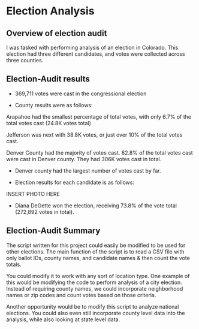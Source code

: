 # Election Analysis

## Overview of election audit

I was tasked with performing analysis of an election in Colorado. This election had three different candidates, and votes were collected across three counties. 

## Election-Audit results

* 369,711 votes were cast in the congressional election

* County results were as follows:

Arapahoe had the smallest percentage of total votes, with only 6.7% of the total votes cast (24.8K votes total)

Jefferson was next with 38.8K votes, or just over 10% of the total votes cast.

Denver County had the majority of votes cast. 82.8% of the total votes cast were cast in Denver county. They had 306K votes cast in total.

* Denver county had the largest number of votes cast by far. 

* Election results for each candidate is as follows:

INSERT PHOTO HERE

* Diana DeGette won the election, receiving 73.8% of the vote total (272,892 votes in total).

## Election-Audit Summary

The script written for this project could easily be modified to be used for other elections. The main function of the script is to read a CSV file with only ballot IDs, county names, and candidate names & then count the vote totals. 

You could modify it to work with any sort of location type. One example of this would be modifying the code to perform analysis of a city election. Instead of requiring county names, we could incorporate neighborhood names or zip codes and count votes based on those criteria.

Another opportunity would be to modify this script to analyze national elections. You could also even still incorporate county level data into the analysis, while also looking at state level data. 

